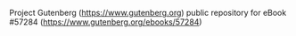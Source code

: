 Project Gutenberg (https://www.gutenberg.org) public repository for
eBook #57284 (https://www.gutenberg.org/ebooks/57284)
